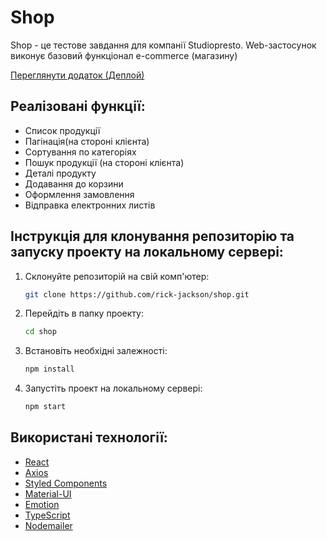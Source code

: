 # Shop

Shop - це тестове завдання для компанії Studiopresto. Web-застосунок виконує базовий функціонал e-commerce (магазину)

[Переглянути додаток (Деплой)](https://shop-jet-xi.vercel.app/)

## Реалізовані функції:

- Список продукції
- Пагінація(на стороні клієнта)
- Сортування по категоріях
- Пошук продукції (на стороні клієнта)
- Деталі продукту
- Додавання до корзини
- Оформлення замовлення
- Відправка електронних листів

## Інструкція для клонування репозиторію та запуску проекту на локальному сервері:

1. Склонуйте репозиторій на свій комп'ютер:

   ```bash
   git clone https://github.com/rick-jackson/shop.git
   ```

2. Перейдіть в папку проекту:
   ```bash
   cd shop
   ```
3. Встановіть необхідні залежності:
   ```bash
   npm install
   ```
4. Запустіть проект на локальному сервері:

   ```bash
   npm start

   ```

## Використані технології:

- [React](https://reactjs.org/)
- [Axios](https://axios-http.com/)
- [Styled Components](https://styled-components.com/)
- [Material-UI](https://mui.com/)
- [Emotion](https://emotion.sh/)
- [TypeScript](https://www.typescriptlang.org/)
- [Nodemailer](https://nodemailer.com/)

